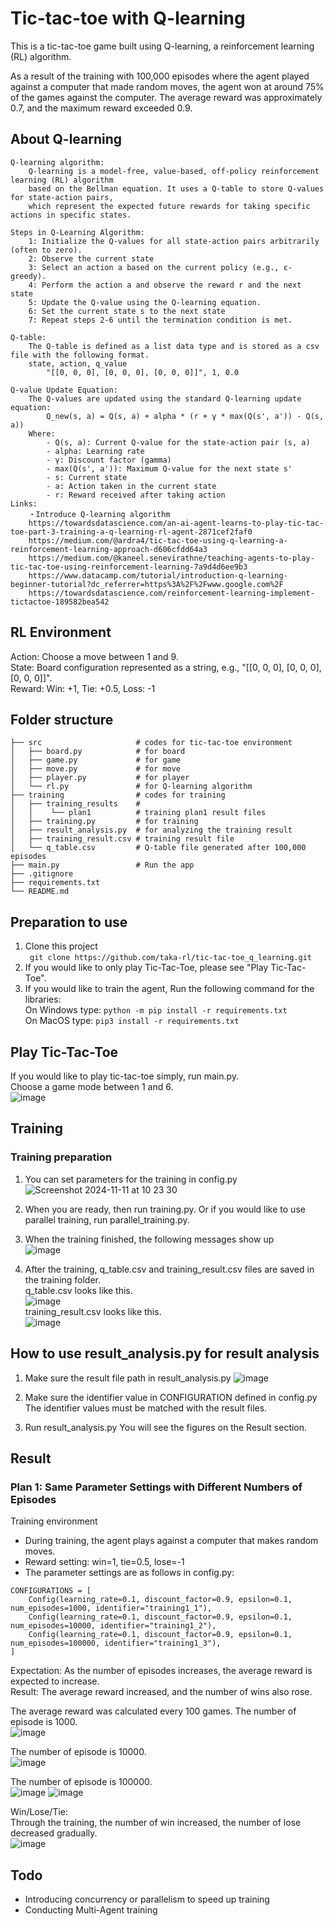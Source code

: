 # Tic-tac-toe with Q-learning
This is a tic-tac-toe game built using Q-learning, a reinforcement learning (RL) algorithm.

As a result of the training with 100,000 episodes where the agent played against a computer that made random moves, the agent won at around 75% of the games against the computer. The average reward was approximately 0.7, and the maximum reward exceeded 0.9.

## About Q-learning
    Q-learning algorithm:
        Q-learning is a model-free, value-based, off-policy reinforcement learning (RL) algorithm
        based on the Bellman equation. It uses a Q-table to store Q-values for state-action pairs,
        which represent the expected future rewards for taking specific actions in specific states.

    Steps in Q-Learning Algorithm:
        1: Initialize the Q-values for all state-action pairs arbitrarily (often to zero).
        2: Observe the current state
        3: Select an action a based on the current policy (e.g., ε-greedy).
        4: Perform the action a and observe the reward r and the next state
        5: Update the Q-value using the Q-learning equation.
        6: Set the current state s to the next state
        7: Repeat steps 2-6 until the termination condition is met.

    Q-table:
        The Q-table is defined as a list data type and is stored as a csv file with the following format.
        state, action, q_value
            "[[0, 0, 0], [0, 0, 0], [0, 0, 0]]", 1, 0.0

    Q-value Update Equation:
        The Q-values are updated using the standard Q-learning update equation:
            Q_new(s, a) = Q(s, a) + alpha * (r + γ * max(Q(s', a')) - Q(s, a))
        Where:
            - Q(s, a): Current Q-value for the state-action pair (s, a)
            - alpha: Learning rate
            - γ: Discount factor (gamma)
            - max(Q(s', a')): Maximum Q-value for the next state s'
            - s: Current state
            - a: Action taken in the current state
            - r: Reward received after taking action
    Links:
        ・Introduce Q-learning algorithm
        https://towardsdatascience.com/an-ai-agent-learns-to-play-tic-tac-toe-part-3-training-a-q-learning-rl-agent-2871cef2faf0
        https://medium.com/@ardra4/tic-tac-toe-using-q-learning-a-reinforcement-learning-approach-d606cfdd64a3
        https://medium.com/@kaneel.senevirathne/teaching-agents-to-play-tic-tac-toe-using-reinforcement-learning-7a9d4d6ee9b3
        https://www.datacamp.com/tutorial/introduction-q-learning-beginner-tutorial?dc_referrer=https%3A%2F%2Fwww.google.com%2F
        https://towardsdatascience.com/reinforcement-learning-implement-tictactoe-189582bea542

## RL Environment
Action: Choose a move between 1 and 9.  
State: Board configuration represented as a string, e.g., "[[0, 0, 0], [0, 0, 0], [0, 0, 0]]".  
Reward: Win: +1, Tie: +0.5, Loss: -1

## Folder structure

    ├── src                     # codes for tic-tac-toe environment
    │   ├── board.py            # for board
    │   ├── game.py             # for game
    │   ├── move.py             # for move
    │   ├── player.py           # for player
    │   └── rl.py               # for Q-learning algorithm
    ├── training                # codes for training
    │   ├── training_results    # 
    │   │    └── plan1          # training plan1 result files
    │   ├── training.py         # for training
    │   ├── result_analysis.py  # for analyzing the training result
    │   ├── training_result.csv # training result file
    │   └── q_table.csv         # Q-table file generated after 100,000 episodes
    ├── main.py                 # Run the app
    ├── .gitignore
    ├── requirements.txt
    └── README.md


## Preparation to use
1. Clone this project  
``` git clone https://github.com/taka-rl/tic-tac-toe_q_learning.git``` 
2. If you would like to only play Tic-Tac-Toe, please see "Play Tic-Tac-Toe".  
3. If you would like to train the agent, Run the following command for the libraries:  
   On Windows type:
   ```python -m pip install -r requirements.txt```  
   On MacOS type:
   ```pip3 install -r requirements.txt```


## Play Tic-Tac-Toe
If you would like to play tic-tac-toe simply, run main.py.  
Choose a game mode between 1 and 6.  
![image](https://github.com/user-attachments/assets/d3f527d9-5600-40a5-b7e0-9ece4d765c8f)

## Training
### Training preparation  
1. You can set parameters for the training in config.py  
![Screenshot 2024-11-11 at 10 23 30](https://github.com/user-attachments/assets/1f6e7db7-3d50-42ce-81cc-77329ce34293)

2. When you are ready, then run training.py. Or if you would like to use parallel training, run parallel_training.py.  
3. When the training finished, the following messages show up  
![image](https://github.com/user-attachments/assets/b6cd8e47-0b38-428d-8ba9-afb9ec89295b)

4. After the training, q_table.csv and training_result.csv files are saved in the training folder.  
    q_table.csv looks like this.  
    ![image](https://github.com/user-attachments/assets/4ed68e55-4962-431f-a8e9-ac6438b9fd37)  
    training_result.csv looks like this.  
    ![image](https://github.com/user-attachments/assets/e57ead6e-f8a4-4460-bf55-ea26671b5c36)  

## How to use result_analysis.py for result analysis
1. Make sure the result file path in result_analysis.py
   ![image](https://github.com/user-attachments/assets/7fce67d6-558b-4423-8f5a-c8c083c7d2f3)

2. Make sure the identifier value in CONFIGURATION defined in config.py  
   The identifier values must be matched with the result files.

3. Run result_analysis.py
   You will see the figures on the Result section.  


## Result
### Plan 1: Same Parameter Settings with Different Numbers of Episodes  
Training environment
- During training, the agent plays against a computer that makes random moves.
- Reward setting: win=1, tie=0.5, lose=-1
- The parameter settings are as follows in config.py:
```
CONFIGURATIONS = [
    Config(learning_rate=0.1, discount_factor=0.9, epsilon=0.1, num_episodes=1000, identifier="training1_1"),
    Config(learning_rate=0.1, discount_factor=0.9, epsilon=0.1, num_episodes=10000, identifier="training1_2"),
    Config(learning_rate=0.1, discount_factor=0.9, epsilon=0.1, num_episodes=100000, identifier="training1_3"),
]
```
Expectation: As the number of episodes increases, the average reward is expected to increase.  
Result: The average reward increased, and the number of wins also rose.  


The average reward was calculated every 100 games.
The number of episode is 1000.  
![image](https://github.com/user-attachments/assets/929e6e52-d8cb-46b2-a3a7-43354cd9d029)

The number of episode is 10000.  
![image](https://github.com/user-attachments/assets/98de423d-3650-464b-997d-a556b017a35c)

The number of episode is 100000.  
![image](https://github.com/user-attachments/assets/857a8069-309d-4447-a4a1-bd40c267fffb)
![image](https://github.com/user-attachments/assets/068547f0-fd95-4824-991d-b64a9b122756)

Win/Lose/Tie:  
Through the training, the number of win increased, the number of lose decreased gradually.   
![image](https://github.com/user-attachments/assets/5c3700ef-904b-429e-af85-bf0a1b35ab64)

## Todo
- Introducing concurrency or parallelism to speed up training
- Conducting Multi-Agent training

